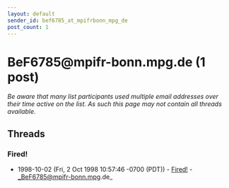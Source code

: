 ```yaml
---
layout: default
sender_id: bef6785_at_mpifrbonn_mpg_de
post_count: 1
---
```


# BeF6785<span>@</span>mpifr-bonn.mpg.de (1 post)

_Be aware that many list participants used multiple email addresses over their time active on the list. As such this page may not contain all threads available._

## Threads

### Fired!
+ 1998-10-02 (Fri, 2 Oct 1998 10:57:46 -0700 (PDT)) - [Fired!](/archive/1998/10/056c25c8b6ec464becbab39b1d2affdad2ee5ee373167416d2ce75ad7c5c7af6) - _BeF6785@mpifr-bonn.mpg.de_

